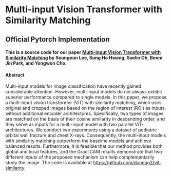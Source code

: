 # Multi-input Vision Transformer with Similarity Matching
## Official Pytorch Implementation

#### This is a source code for our paper [Multi-input Vision Transformer with Similarity Matching]([https://www.sciencedirect.com/science/article/pii/S0022395624001006](https://link.springer.com/chapter/10.1007/978-3-031-46005-0_16)) by Seungeun Lee, Sung Ho Hwang, Saelin Oh, Beom Jin Park, and Yongwon Cho.

#### Abstract
Multi-input models for image classification have recently gained considerable attention. However, multi-input models do not always exhibit superior performance compared to single models. In this paper, we propose a multi-input vision transformer (ViT) with similarity matching, which uses original and cropped images based on the region of interest (ROI) as inputs, without additional encoder architectures. Specifically, two types of images are matched on the basis of their cosine similarity in descending order, and they serve as inputs for a multi-input model with two parallel ViT-architectures. We conduct two experiments using a dataset of pediatric orbital wall fracture and chest X-rays. Consequently, the multi-input models with similarity matching outperform the baseline models and achieve balanced results. Furthermore, it is feasible that our method provides both global and local features, and the Grad-CAM results demonstrate that two different inputs of the proposed mechanism can help complementarily study the image. The code is available at https://github.com/duneag2/vit-similarity.
